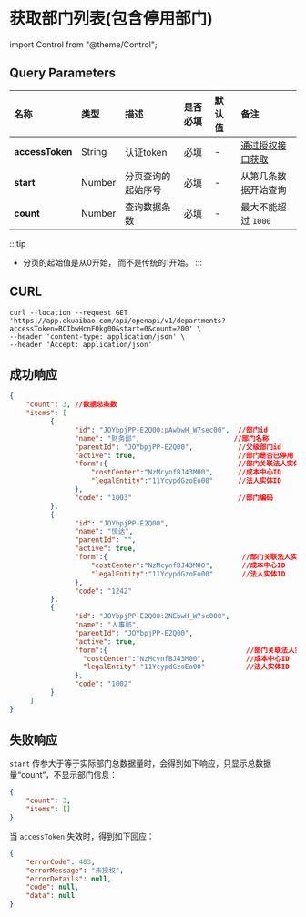 # 获取部门列表(包含停用部门)

import Control from "@theme/Control";

<Control
method="GET"
url="/api/openapi/v1/departments"
/>

## Query Parameters

| 名称 | 类型 | 描述 | 是否必填 | 默认值 | 备注 |
| :--- | :--- | :--- | :--- |:--- | :--- |
| **accessToken** | String | 认证token	    | 必填 | - | [通过授权接口获取](/docs/open-api/getting-started/auth) |
| **start**       | Number | 分页查询的起始序号 | 必填 | - | 从第几条数据开始查询 |
| **count**       | Number | 查询数据条数      | 必填 | - | 最大不能超过 `1000` |

:::tip
- 分页的起始值是从0开始， 而不是传统的1开始。
:::

## CURL
```shell
curl --location --request GET 'https://app.ekuaibao.com/api/openapi/v1/departments?accessToken=RCIbwHcnF0kg00&start=0&count=200' \
--header 'content-type: application/json' \
--header 'Accept: application/json'
```

## 成功响应
```json
{
    "count": 3, //数据总条数
    "items": [
          {
                "id": "JOYbpjPP-E2Q00:pAwbwH_W7sec00",  //部门id
                "name": "财务部",                       //部门名称
                "parentId": "JOYbpjPP-E2Q00",		    //父级部门id
                "active": true,		                    //部门是否已停用
                "form":{                                //部门关联法人实体id和成本中心id
                    "costCenter":"NzMcynfBJ43M00",      //成本中心ID
                    "legalEntity":"11YcypdGzoEo00"      //法人实体ID
                },
                "code": "1003"	                        //部门编码
          },
          {
                "id": "JOYbpjPP-E2Q00",
                "name": "恒达",
                "parentId": "",
                "active": true,
                "form":{                                 //部门关联法人实体id和成本中心id
                    "costCenter":"NzMcynfBJ43M00",       //成本中心ID
                    "legalEntity":"11YcypdGzoEo00"       //法人实体ID
                },
                "code": "1242"
          },
          {
                "id": "JOYbpjPP-E2Q00:ZNEbwH_W7sc000",
                "name": "人事部",
                "parentId": "JOYbpjPP-E2Q00",
                "active": true,
                "form":{                                  //部门关联法人实体id和成本中心id
                  "costCenter":"NzMcynfBJ43M00",          //成本中心ID
                  "legalEntity":"11YcypdGzoEo00"          //法人实体ID
                },
                "code": "1002"
          }
     ]
}
```

## 失败响应
`start` 传参大于等于实际部门总数据量时，会得到如下响应，只显示总数据量“count“，不显示部门信息：
```json
{
    "count": 3,
	"items": []
}
```
当 `accessToken` 失效时，得到如下回应：
```json
{
    "errorCode": 403,
    "errorMessage": "未授权",
    "errorDetails": null,
    "code": null,
    "data": null
}
```